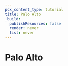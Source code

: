 ```yaml
---
pcx_content_type: tutorial
title: Palo Alto
_build:
  publishResources: false
  render: never
  list: never
---
```


# Palo Alto